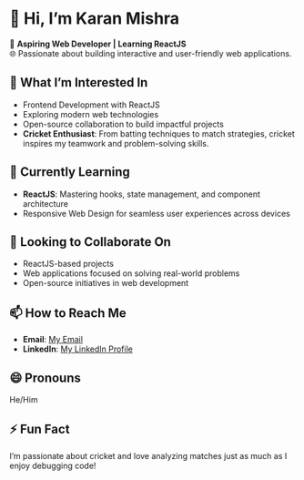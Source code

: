 # 👋 Hi, I’m Karan Mishra  

🚀 **Aspiring Web Developer | Learning ReactJS**  
🌐 Passionate about building interactive and user-friendly web applications.  

## 👀 What I’m Interested In  
- Frontend Development with ReactJS  
- Exploring modern web technologies  
- Open-source collaboration to build impactful projects  
- **Cricket Enthusiast**: From batting techniques to match strategies, cricket inspires my teamwork and problem-solving skills.  

## 🌱 Currently Learning  
- **ReactJS**: Mastering hooks, state management, and component architecture  
- Responsive Web Design for seamless user experiences across devices  

## 💞️ Looking to Collaborate On  
- ReactJS-based projects  
- Web applications focused on solving real-world problems  
- Open-source initiatives in web development  

## 📫 How to Reach Me  
- **Email**: [My Email](mailto:karan206245mishra@gmail.com)  
- **LinkedIn**: [My LinkedIn Profile](https://www.linkedin.com/in/karan-mishra-937140267/)

## 😄 Pronouns  
He/Him  

## ⚡ Fun Fact  
I’m passionate about cricket and love analyzing matches just as much as I enjoy debugging code!  
